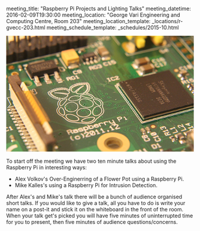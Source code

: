 meeting_title: "Raspberry Pi Projects and Lighting Talks"
meeting_datetime: 2016-02-09T19:30:00
meeting_location: "George Vari Engineering and Computing Centre, Room 203"
meeting_location_template: _locations/r-gvecc-203.html
meeting_schedule_template: _schedules/2015-10.html

<img src="/static/uploads/meetings/2016-02/raspberrypi.jpg" alt="Raspberry Pi by Andreas_K">

To start off the meeting we have two ten minute talks about using the Raspberry Pi in interesting ways:

* Alex Volkov's Over-Enginerring of a Flower Pot using a Raspberry Pi.
* Mike Kalles's using a Raspberry Pi for Intrusion Detection.

After Alex's and Mike's talk there will be a bunch of audience organised short talks. If you would like to give a talk, all you have to do is write your name on a post-it and stick it on the whiteboard in the front of the room. When your talk get's picked you will have five minutes of uninterrupted time for you to present, then five minutes of audience questions/concerns.
